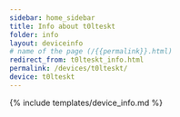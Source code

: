 ```yaml
---
sidebar: home_sidebar
title: Info about t0lteskt
folder: info
layout: deviceinfo
# name of the page (/{{permalink}}.html)
redirect_from: t0lteskt_info.html
permalink: /devices/t0lteskt/
device: t0lteskt
---
```

{% include templates/device_info.md %}
